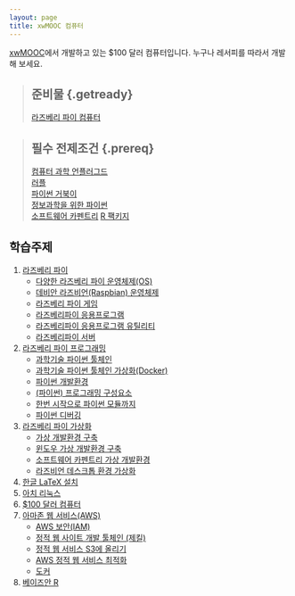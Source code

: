 ```yaml
---
layout: page
title: xwMOOC 컴퓨터
---
```


[xwMOOC](http://www.xwmooc.net/)에서 개발하고 있는 $100 달러 컴퓨터입니다. 누구나 레서피를 따라서 개발해 보세요.


> ## 준비물 {.getready}
>
> [라즈베리 파이 컴퓨터](http://raspberrypi.org/)
>

> ## 필수 전제조건 {.prereq}
> [컴퓨터 과학 언플러그드](http://www.xwmooc.net/csunplugged/book.html)  
> [러플](http://www.xwmooc.net/rur-ple)  
> [파이썬 거북이](http://swcarpentry.github.io/python-novice-turtles/index-kr.html)  
> [정보과학을 위한 파이썬](http://www.xwmooc.net/python)  
> [소프트웨어 카펜트리](http://www.xwmooc.net/swcarpentry/)
> [R 팩키지](http://r-pkgs.xwmooc.net/)



## 학습주제
		
1.  [라즈베리 파이](raspberry-pi-intro.html)
    - [다양한 라즈베리 파이 운영체제(OS)](raspberry-pi-os.html)
    - [데비안 라즈비언(Raspbian) 운영체제](raspberry-pi-raspbian.html) 
    - [라즈베리 파이 게임](raspberry-pi-game.html) 
    - [라즈베리파이 응용프로그램](raspberry-pi-app.html)
    - [라즈베리파이 응용프로그램 유틸리티](raspberry-pi-utility.html)
    - [라즈베리파이 서버](raspberry-pi-server.html)
1.  [라즈베리 파이 프로그래밍](raspberry-pi-programming.html)    
    - [과학기술 파이썬 툴체인](raspberry-pi-programming-science.html)
    - [과학기술 파이썬 툴체인 가상화(Docker)](raspberry-pi-programming-science-docker.html)
    - [파이썬 개발환경](raspberry-pi-programming-env.html)
    - [ (파이썬) 프로그래밍 구성요소](raspberry-pi-programming-components.html)
    - [한번 시작으로 파이썬 모듈까지](raspberry-pi-programming-basics.html)    
    - [파이썬 디버깅](raspberry-pi-programming-debugging.html)    
1. [라즈베리 파이 가상화](raspberry-pi-virtual.html)
    - [가상 개발환경 구축](raspberry-pi-virtual-env.html)    
    - [윈도우 가상 개발환경 구축](raspberry-pi-virtual-window.html)    
    - [소프트웨어 카펜트리 가상 개발환경](raspberry-pi-swcarpentry.html)      
    - [라즈비언 데스크톱 환경 가상화](raspberry-pi-virtual-desktop.html)    
1. [한글 LaTeX 설치](latex.html)
1. [아치 리눅스](raspberry-pi-arch.html)    
1.  [$100 달러 컴퓨터](100-computer.html)
1.  [아마존 웹 서비스(AWS)](aws.html)
    - [AWS 보안(IAM)](aws-iam.html)
    - [정적 웹 사이트 개발 툴체인 (제킬)](aws-jekyll-toolchain.html)
    - [정적 웹 서비스 S3에 올리기](aws-static-web-s3.html)    
    - [AWS 정적 웹 서비스 최적화](aws-static-web-optimization.html)
    - [도커](aws-docker.html)
1.  [베이즈안 R](bayesian-r.html)

